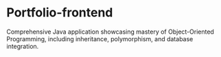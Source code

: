# Portfolio-frontend
Comprehensive Java application showcasing mastery of Object-Oriented 
Programming, including inheritance, polymorphism, and database integration.

